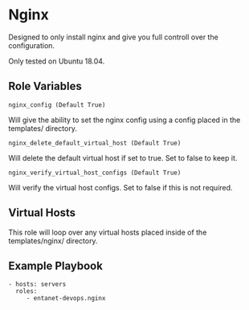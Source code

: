 Nginx
=========
Designed to only install nginx and give you full controll over the configuration.

Only tested on Ubuntu 18.04.

Role Variables
--------------

    nginx_config (Default True)

Will give the ability to set the nginx config using a config placed in the templates/ directory.

    nginx_delete_default_virtual_host (Default True)

Will delete the default virtual host if set to true. Set to false to keep it.

    nginx_verify_virtual_host_configs (Default True)

Will verify the virtual host configs. Set to false if this is not required.

Virtual Hosts
-------------

This role will loop over any virtual hosts placed inside of the templates/nginx/ directory.

Example Playbook
----------------

    - hosts: servers
      roles:
         - entanet-devops.nginx
